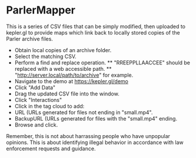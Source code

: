 # ParlerMapper
This is a series of CSV files that can be simply modified, then uploaded to kepler.gl to provide maps which link back to locally stored copies of the Parler archive files.


* Obtain local copies of an archive folder.
* Select the matching CSV.
* Perform a find and replace operation.
** "RREEPPLLAACCEE" should be replaced with a web accessible path.
** "http://server.local/path/to/archive" for example.
* Navigate to the demo at https://kepler.gl/demo
* Click "Add Data"
* Drag the updated CSV file into the window.
* Click "Interactions"
* Click in the tag cloud to add:
* URL (URLs generated for files not ending in "small.mp4".
* BackupURL (URLs generated for files with the "small.mp4" ending.
* Browse and click.

Remember, this is not about harrassing people who have unpopular opinions. This is about identifying illegal behavior in accordance with law enforcement requests and guidance.
